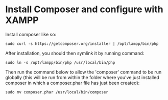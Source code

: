# Install Composer and configure with XAMPP

Install composer like so:
```
sudo curl -s https://getcomposer.org/installer | /opt/lampp/bin/php
```

After installation, you should then symlink it by running command:
```
sudo ln -s /opt/lampp/bin/php /usr/local/bin/php
```

Then run the command below to allow the 'composer' command to be run globally (this will be run from within the folder where you've just installed composer in which a composer.phar file has just been created):
```
sudo mv composer.phar /usr/local/bin/composer
```

